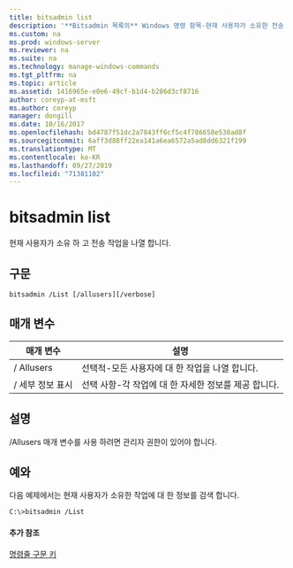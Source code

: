 ```yaml
---
title: bitsadmin list
description: '**Bitsadmin 목록의** Windows 명령 항목-현재 사용자가 소유한 전송 작업을 나열 합니다.'
ms.custom: na
ms.prod: windows-server
ms.reviewer: na
ms.suite: na
ms.technology: manage-windows-commands
ms.tgt_pltfrm: na
ms.topic: article
ms.assetid: 1416965e-e0e6-49cf-b1d4-b286d3cf8716
author: coreyp-at-msft
ms.author: coreyp
manager: dongill
ms.date: 10/16/2017
ms.openlocfilehash: bd4787f51dc2a7843ff6cf5c4f786658e530ad8f
ms.sourcegitcommit: 6aff3d88ff22ea141a6ea6572a5ad8dd6321f199
ms.translationtype: MT
ms.contentlocale: ko-KR
ms.lasthandoff: 09/27/2019
ms.locfileid: "71381102"
---
```

# <a name="bitsadmin-list"></a>bitsadmin list



현재 사용자가 소유 하 고 전송 작업을 나열 합니다.

## <a name="syntax"></a>구문

```
bitsadmin /List [/allusers][/verbose]
```

## <a name="parameters"></a>매개 변수

|매개 변수|설명|
|---------|-----------|
|/ Allusers|선택적-모든 사용자에 대 한 작업을 나열 합니다.|
|/ 세부 정보 표시|선택 사항-각 작업에 대 한 자세한 정보를 제공 합니다.|

## <a name="remarks"></a>설명

/Allusers 매개 변수를 사용 하려면 관리자 권한이 있어야 합니다.

## <a name="BKMK_examples"></a>예와

다음 예제에서는 현재 사용자가 소유한 작업에 대 한 정보를 검색 합니다.
```
C:\>bitsadmin /List 
```

#### <a name="additional-references"></a>추가 참조

[명령줄 구문 키](command-line-syntax-key.md)